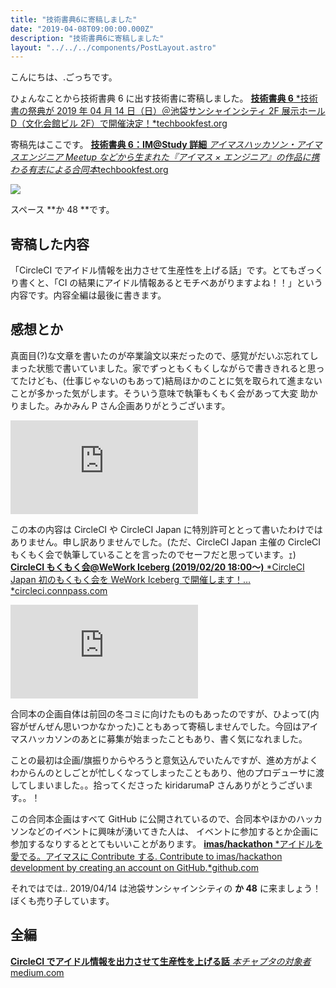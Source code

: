 ```yaml
---
title: "技術書典6に寄稿しました"
date: "2019-04-08T09:00:00.000Z"
description: "技術書典6に寄稿しました"
layout: "../../../components/PostLayout.astro"
---
```


こんにちは、.ごっちです。

ひょんなことから技術書典 6 に出す技術書に寄稿しました。
[**技術書典 6**
*技術書の祭典が 2019 年 04 月 14 日（日）＠池袋サンシャインシティ 2F 展示ホール D（文化会館ビル 2F）で開催決定！*techbookfest.org](https://techbookfest.org/event/tbf06)

寄稿先はここです。
[**技術書典 6：IM@Study 詳細**
*アイマスハッカソン・アイマスエンジニア Meetup などから生まれた『アイマス × エンジニア』の作品に携わる有志による合同本*techbookfest.org](https://techbookfest.org/event/tbf06/circle/54670006)

![](https://cdn-images-1.medium.com/max/2692/1*KoD3lNPy7dC3da0gVA2bSg.jpeg)

スペース **か 48 **です。

## 寄稿した内容

「CircleCI でアイドル情報を出力させて生産性を上げる話」です。とてもざっくり書くと、「CI の結果にアイドル情報あるとモチベあがりますよね！！」という内容です。内容全編は最後に書きます。

## 感想とか

真面目(?)な文章を書いたのが卒業論文以来だったので、感覚がだいぶ忘れてしまった状態で書いていました。家でずっともくもくしながらで書ききれると思ってたけども、(仕事じゃないのもあって)結局ほかのことに気を取られて進まないことが多かった気がします。そういう意味で執筆もくもく会があって大変 助かりました。みかみん P さん企画ありがとうございます。

<iframe src="https://medium.com/media/90f645a86edb7d2bd6b0f0fde7c49870" frameborder=0></iframe>

この本の内容は CircleCI や CircleCI Japan に特別許可ととって書いたわけではありません。申し訳ありませんでした。(ただ、CircleCI Japan 主催の CircleCI もくもく会で執筆していることを言ったのでセーフだと思っています。ｪ)
[**CircleCI もくもく会@WeWork Iceberg (2019/02/20 18:00〜)**
*CircleCI Japan 初のもくもく会を WeWork Iceberg で開催します！…*circleci.connpass.com](https://circleci.connpass.com/event/119007/)

<iframe src="https://medium.com/media/272761299f626c020ef3365ceea933a0" frameborder=0></iframe>

合同本の企画自体は前回の冬コミに向けたものもあったのですが、ひよって(内容がぜんぜん思いつかなかった)こともあって寄稿しませんでした。今回はアイマスハッカソンのあとに募集が始まったこともあり、書く気になれました。

ことの最初は企画/旗振りからやろうと意気込んでいたんですが、進め方がよくわからんのとしごとが忙しくなってしまったこともあり、他のプロデューサに渡してしまいました。。拾ってくださった kiridarumaP さんありがとうございます。。！

この合同本企画はすべて GitHub に公開されているので、合同本やほかのハッカソンなどのイベントに興味が湧いてきた人は、 イベントに参加するとか企画に参加するなりするととてもいいことがあります。
[**imas/hackathon**
*アイドルを愛でる。アイマスに Contribute する. Contribute to imas/hackathon development by creating an account on GitHub.*github.com](https://github.com/imas/hackathon)

それではでは.. 2019/04/14 は池袋サンシャインシティの **か 48** に来ましょう！ぼくも売り子しています。

## 全編

[**CircleCI でアイドル情報を出力させて生産性を上げる話**
*本チャプタの対象者*medium.com](https://medium.com/@gggooottto/circleci%E3%81%A7%E3%82%A2%E3%82%A4%E3%83%89%E3%83%AB%E6%83%85%E5%A0%B1%E3%82%92%E5%87%BA%E5%8A%9B%E3%81%95%E3%81%9B%E3%81%A6%E7%94%9F%E7%94%A3%E6%80%A7%E3%82%92%E4%B8%8A%E3%81%92%E3%82%8B%E8%A9%B1-4ee25ffc70a6)
